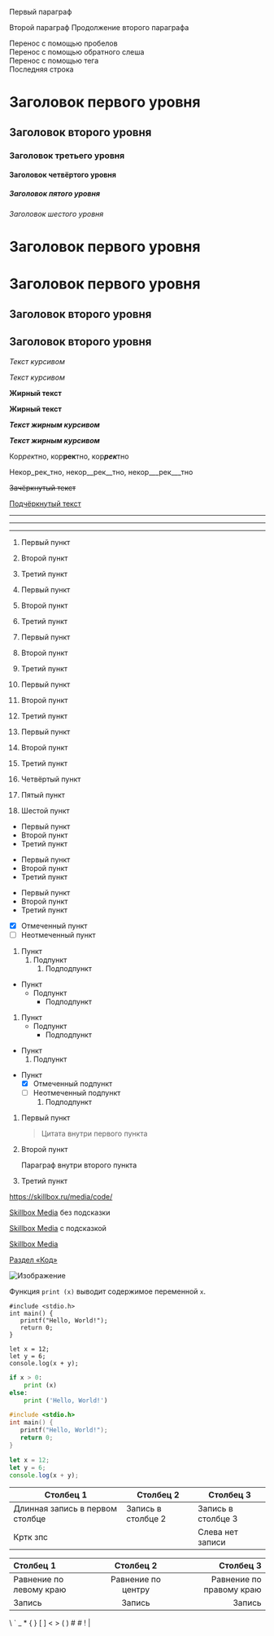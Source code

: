 Первый параграф

Второй параграф
Продолжение второго параграфа

Перенос с помощью пробелов  
Перенос с помощью обратного слеша\
Перенос с помощью тега <br> Последняя строка

# Заголовок первого уровня
## Заголовок второго уровня ##
### Заголовок третьего уровня
#### Заголовок четвёртого уровня #
##### Заголовок пятого уровня ############
###### Заголовок шестого уровня

Заголовок первого уровня
=
Заголовок первого уровня
=========
Заголовок второго уровня
-
Заголовок второго уровня
----------

*Текст курсивом*

_Текст курсивом_

**Жирный текст**

__Жирный текст__

***Текст жирным курсивом***

___Текст жирным курсивом___

Кор*рек*тно, кор**рек**тно, кор***рек***тно

Некор_рек_тно, некор__рек__тно, некор___рек___тно

~~Зачёркнутый текст~~

<u>Подчёркнутый текст</u>

***
---
___


1. Первый пункт
2. Второй пункт
3. Третий пункт

4. Первый пункт
5. Второй пункт
6. Третий пункт


1. Первый пункт
73. Второй пункт
5. Третий пункт

27. Первый пункт
27. Второй пункт
27. Третий пункт

28. Первый пункт
29. Второй пункт
30. Третий пункт
31. Четвёртый пункт
32. Пятый пункт
33. Шестой пункт

* Первый пункт
* Второй пункт
* Третий пункт
- Первый пункт
- Второй пункт
- Третий пункт
+ Первый пункт
+ Второй пункт
+ Третий пункт

- [x] Отмеченный пункт
- [ ] Неотмеченный пункт

1. Пункт
	1. Подпункт
		1. Подподпункт

- Пункт
	- Подпункт
		- Подподпункт


1. Пункт
	- Подпункт
		* Подподпункт

+ Пункт
	1. Подпункт

- Пункт
  - [x] Отмеченный подпункт
  - [ ] Неотмеченный подпункт
    1. Подподпункт

1. Первый пункт
	> Цитата внутри первого пункта
1. Второй пункт
 	
    Параграф внутри второго пункта
1. Третий пункт

<https://skillbox.ru/media/code/>

[Skillbox Media](https://skillbox.ru/media/) без подсказки

[Skillbox Media](https://skillbox.ru/media/ "Всплывающая подсказка") с подсказкой

[Skillbox Media][1]

[Раздел «Код»][code]


[1]: https://skillbox.ru/media "Всплывающая подсказка"
[code]: https://skillbox.ru/media/code/

![Изображение](https://upload.wikimedia.org/wikipedia/commons/thumb/4/48/Markdown-mark.svg/1920px-Markdown-mark.svg.png "Логотип Markdown")

Функция `print (x)` выводит содержимое переменной ```x```.

```
#include <stdio.h>
int main() {
   printf("Hello, World!");
   return 0;
}
```

	let x = 12;
	let y = 6;
	console.log(x + y);


```python
if x > 0:
	print (x)
else:
	print ('Hello, World!')
```

```c
#include <stdio.h>
int main() {
   printf("Hello, World!");
   return 0;
}
```

```javascript
let x = 12;
let y = 6;
console.log(x + y);
```

|Столбец 1|Столбец 2|Столбец 3|
|-|--------|---|
|Длинная запись в первом столбце|Запись в столбце 2|Запись в столбце 3|
|Кртк зпс| |Слева нет записи|

|Столбец 1|Столбец 2|Столбец 3|
|:-|:-:|-:|
|Равнение по левому краю|Равнение по центру|Равнение по правому краю|
|Запись|Запись|Запись|

\\ \` \_ \* \{ \} \[ \] \< \> \( \) # \# \! \|
